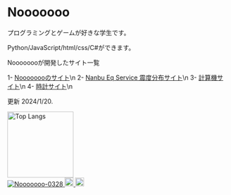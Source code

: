 # Nooooooo

プログラミングとゲームが好きな学生です。

Python/JavaScript/html/css/C#ができます。

Noooooooが開発したサイト一覧

1- [Noooooooのサイト](https://nooooooo-0328.github.io/Nooooooo-site/)\n
2- [Nanbu Eq Service 震度分布サイト](https://nooooooo-0328.github.io/NanbuEqService-site-jisin/)\n
3- [計算機サイト](https://nooooooo-0328.github.io/calculator-site/)\n
4- [時計サイト](https://nooooooo-0328.github.io/Clock-site/)\n

更新 2024/1/20.


<p align="left"> 
  <img alt="Top Langs" height="150px" src="https://github-readme-stats.vercel.app/api/top-langs/?username=Nooooooo-0328&layout=compact&count_private=true&show_icons=true&theme=onedark"/><br>
  <a href="https://github.com/Nooooooo-0328/Nooooooo-0328/">
    <img src="https://komarev.com/ghpvc/?username=Nooooooo-0328" alt="Nooooooo-0328" />
  </a>
  <a href="http://twitter.com/Nooooooo_0328">
    <img height="20" src="https://img.shields.io/twitter/follow/Nooooooo_0328?label=Twitter&logo=twitter&style=flat" />
  </a>
  <a href="https://github.com/Nooooooo-0328">
    <img height="20" src="https://img.shields.io/github/followers/Nooooooo-0328?label=follow&logo=github&style=flat" />
  </a>
</p>

